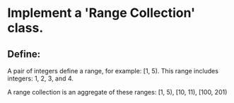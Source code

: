 # Implement a 'Range Collection' class.

## Define:
A pair of integers define a range, for example: [1, 5). This range includes integers: 1, 2, 3, and 4.

A range collection is an aggregate of these ranges: [1, 5), [10, 11), [100, 201) 


